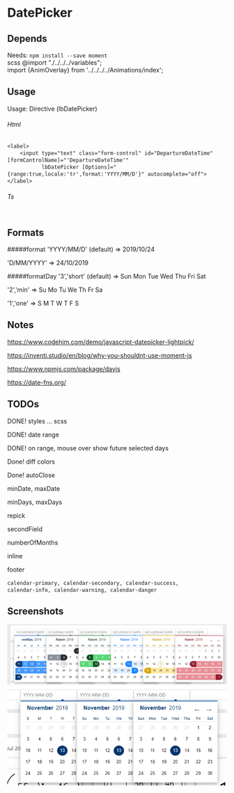 # DatePicker
## Depends
Needs: `npm install --save moment`  
scss @import "./../../../variables";  
import {AnimOverlay} from '../../../../Animations/index';  


## Usage
Usage: Directive (lbDatePicker)  
###### Html
```
<label>
    <input type="text" class="form-control" id="DepartureDateTime" [formControlName]="'DepartureDateTime'"
           lbDatePicker [Options]="{range:true,locale:'tr',format:'YYYY/MM/D'}" autocomplete="off">
</label> 
```
###### Ts
```

``` 

## Formats
#####format
'YYYY/MM/D' (default) => 2019/10/24

'D/MM/YYYY' => 24/10/2019


#####formatDay 
'3','short' (default) => Sun Mon Tue Wed Thu Fri Sat

'2','min' => Su Mo Tu We Th Fr Sa

'1','one' => S M T W T F S

## Notes
https://www.codehim.com/demo/javascript-datepicker-lightpick/

https://inventi.studio/en/blog/why-you-shouldnt-use-moment-js

https://www.npmjs.com/package/dayjs

https://date-fns.org/

## TODOs

DONE! styles ... scss 

DONE! date range

DONE! on range, mouse over show future selected days

Done! diff colors 

Done! autoClose
 
 minDate, maxDate
 
 minDays, maxDays
 
 repick
 
 secondField
 
 numberOfMonths
 
 inline
 
 footer
 

```
calendar-primary, calendar-secondary, calendar-success, 
calendar-info, calendar-warning, calendar-danger
```

## Screenshots
![](Screenshots/Datepicker_Colors.png)
![](Screenshots/Datepicker_dow.png)
